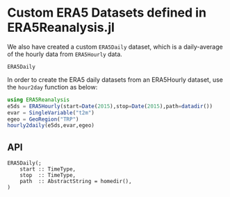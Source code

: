 # Custom ERA5 Datasets defined in ERA5Reanalysis.jl

We also have created a custom `ERA5Daily` dataset, which is a daily-average of the hourly data from `ERA5Hourly` data.

```@docs
ERA5Daily
```

In order to create the ERA5 daily datasets from an ERA5Hourly dataset, use the `hour2day` function as below:

```julia
using ERA5Reanalysis
e5ds = ERA5Hourly(start=Date(2015),stop=Date(2015),path=datadir())
evar = SingleVariable("t2m")
egeo = GeoRegion("TRP")
hourly2daily(e5ds,evar,egeo)
```

## API

```@docs
ERA5Daily(;
    start :: TimeType,
    stop  :: TimeType,
    path  :: AbstractString = homedir(),
)
```
